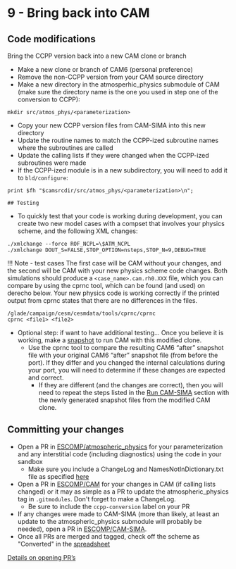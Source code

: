 # 9 - Bring back into CAM

## Code modifications
Bring the CCPP version back into a new CAM clone or branch

- Make a new clone or branch of CAM6 (personal preference)
- Remove the non-CCPP version from your CAM source directory
- Make a new directory in the atmosperhic_physics submodule of CAM (make sure the directory name is the one you used in step one of the conversion to CCPP):
```
mkdir src/atmos_phys/<parameterization>
```
- Copy your new CCPP version files from CAM-SIMA into this new directory
- Update the routine names to match the CCPP-ized subroutine names where the subroutines are called
- Update the calling lists if they were changed when the CCPP-ized subroutines were made
- If the CCPP-ized module is in a new subdirectory, you will need to add it to `bld/configure`:
```
print $fh "$camsrcdir/src/atmos_phys/<parameterization>\n";

## Testing
```
- To quickly test that your code is working during development, you can create two new model cases with a compset that involves your physics scheme, and the following XML changes:

```
./xmlchange --force ROF_NCPL=\$ATM_NCPL
./xmlchange DOUT_S=FALSE,STOP_OPTION=nsteps,STOP_N=9,DEBUG=TRUE
```

!!! Note - test cases
    The first case will be CAM without your changes, and the second will be CAM with your new physics scheme code changes. Both simulations should produce a `<case_name>.cam.rh0.XXX` file, which you can compare by using the cprnc tool, which can be found (and used) on derecho below. Your new physics code is working correctly if the printed output from cprnc states that there are no differences in the files.

```  
/glade/campaign/cesm/cesmdata/tools/cprnc/cprnc
cprnc <file1> <file2>
```
- Optional step: if want to have additional testing... Once you believe it is working, make a [snapshot](create-snapshots.md) to run CAM with this modified clone.
    - Use the cprnc tool to compare the resulting CAM6 “after” snapshot file with your original CAM6 “after” snapshot file (from before the port). If they differ and you changed the internal calculations during your port, you will need to determine if these changes are expected and correct.  
        - If they are different (and the changes are correct), then you will need to repeat the steps listed in the [Run CAM-SIMA](run-cam-sima.md) section with the newly generated snapshot files from the modified CAM clone.

## Committing your changes

- Open a PR in [ESCOMP/atmospheric_physics](https://github.com/ESCOMP/atmospheric_physics) for your parameterization and any interstitial code (including diagnostics) using the code in your sandbox
    - Make sure you include a ChangeLog and NamesNotInDictionary.txt file as specified [here](https://github.com/ESCOMP/atmospheric_physics/wiki/Development-workflow#changelog-and-namesnotindictionarytxt)
- Open a PR in [ESCOMP/CAM](https://github.com/ESCOMP/CAM) for your changes in CAM (if calling lists changed) or it may as simple as a PR to update the atmospheric_physics tag in `.gitmodules`. Don't forget to make a ChangeLog.
    - Be sure to include the `ccpp-conversion` label on your PR
- If any changes were made to CAM-SIMA (more than likely, at least an update to the atmospheric_physics submodule will probably be needed), open a PR in [ESCOMP/CAM-SIMA](https://github.com/ESCOMP/CAM-SIMA).
- Once all PRs are merged and tagged, check off the scheme as "Converted" in the [spreadsheet](https://docs.google.com/spreadsheets/d/1_1TTpnejam5jfrDqAORCCZtfkNhMRcu7cul37YTr_WM/edit?gid=0#gid=0)

[Details on opening PR’s](https://github.com/ESCOMP/CAM/wiki/CAM-Development-Workflow-in-GitHub#how-to-submit-code-changes-to-be-included-in-escompcam)